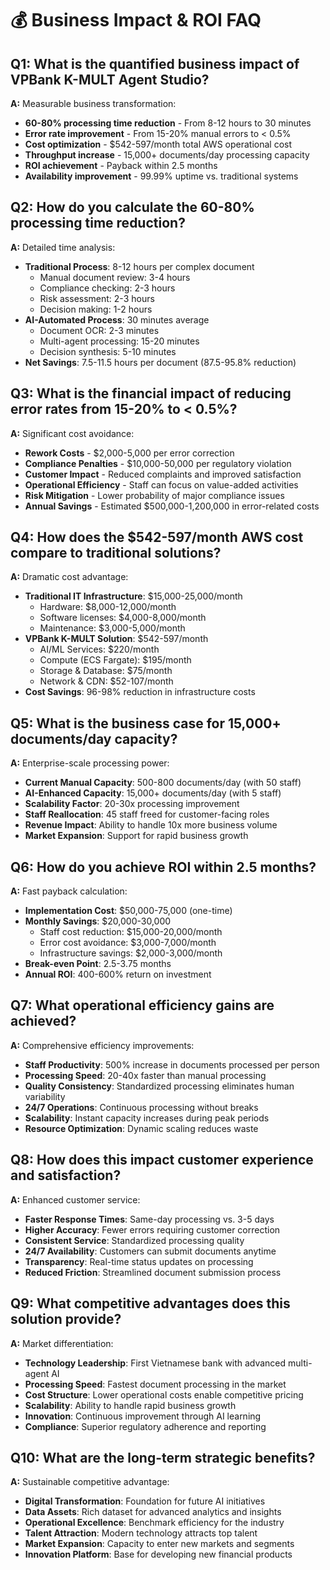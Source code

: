 # 💰 Business Impact & ROI FAQ

## **Q1: What is the quantified business impact of VPBank K-MULT Agent Studio?**
**A:** Measurable business transformation:
- **60-80% processing time reduction** - From 8-12 hours to 30 minutes
- **Error rate improvement** - From 15-20% manual errors to < 0.5%
- **Cost optimization** - $542-597/month total AWS operational cost
- **Throughput increase** - 15,000+ documents/day processing capacity
- **ROI achievement** - Payback within 2.5 months
- **Availability improvement** - 99.99% uptime vs. traditional systems

## **Q2: How do you calculate the 60-80% processing time reduction?**
**A:** Detailed time analysis:
- **Traditional Process**: 8-12 hours per complex document
  - Manual document review: 3-4 hours
  - Compliance checking: 2-3 hours
  - Risk assessment: 2-3 hours
  - Decision making: 1-2 hours
- **AI-Automated Process**: 30 minutes average
  - Document OCR: 2-3 minutes
  - Multi-agent processing: 15-20 minutes
  - Decision synthesis: 5-10 minutes
- **Net Savings**: 7.5-11.5 hours per document (87.5-95.8% reduction)

## **Q3: What is the financial impact of reducing error rates from 15-20% to < 0.5%?**
**A:** Significant cost avoidance:
- **Rework Costs** - $2,000-5,000 per error correction
- **Compliance Penalties** - $10,000-50,000 per regulatory violation
- **Customer Impact** - Reduced complaints and improved satisfaction
- **Operational Efficiency** - Staff can focus on value-added activities
- **Risk Mitigation** - Lower probability of major compliance issues
- **Annual Savings** - Estimated $500,000-1,200,000 in error-related costs

## **Q4: How does the $542-597/month AWS cost compare to traditional solutions?**
**A:** Dramatic cost advantage:
- **Traditional IT Infrastructure**: $15,000-25,000/month
  - Hardware: $8,000-12,000/month
  - Software licenses: $4,000-8,000/month
  - Maintenance: $3,000-5,000/month
- **VPBank K-MULT Solution**: $542-597/month
  - AI/ML Services: $220/month
  - Compute (ECS Fargate): $195/month
  - Storage & Database: $75/month
  - Network & CDN: $52-107/month
- **Cost Savings**: 96-98% reduction in infrastructure costs

## **Q5: What is the business case for 15,000+ documents/day capacity?**
**A:** Enterprise-scale processing power:
- **Current Manual Capacity**: 500-800 documents/day (with 50 staff)
- **AI-Enhanced Capacity**: 15,000+ documents/day (with 5 staff)
- **Scalability Factor**: 20-30x processing improvement
- **Staff Reallocation**: 45 staff freed for customer-facing roles
- **Revenue Impact**: Ability to handle 10x more business volume
- **Market Expansion**: Support for rapid business growth

## **Q6: How do you achieve ROI within 2.5 months?**
**A:** Fast payback calculation:
- **Implementation Cost**: $50,000-75,000 (one-time)
- **Monthly Savings**: $20,000-30,000
  - Staff cost reduction: $15,000-20,000/month
  - Error cost avoidance: $3,000-7,000/month
  - Infrastructure savings: $2,000-3,000/month
- **Break-even Point**: 2.5-3.75 months
- **Annual ROI**: 400-600% return on investment

## **Q7: What operational efficiency gains are achieved?**
**A:** Comprehensive efficiency improvements:
- **Staff Productivity**: 500% increase in documents processed per person
- **Processing Speed**: 20-40x faster than manual processing
- **Quality Consistency**: Standardized processing eliminates human variability
- **24/7 Operations**: Continuous processing without breaks
- **Scalability**: Instant capacity increases during peak periods
- **Resource Optimization**: Dynamic scaling reduces waste

## **Q8: How does this impact customer experience and satisfaction?**
**A:** Enhanced customer service:
- **Faster Response Times**: Same-day processing vs. 3-5 days
- **Higher Accuracy**: Fewer errors requiring customer correction
- **Consistent Service**: Standardized processing quality
- **24/7 Availability**: Customers can submit documents anytime
- **Transparency**: Real-time status updates on processing
- **Reduced Friction**: Streamlined document submission process

## **Q9: What competitive advantages does this solution provide?**
**A:** Market differentiation:
- **Technology Leadership**: First Vietnamese bank with advanced multi-agent AI
- **Processing Speed**: Fastest document processing in the market
- **Cost Structure**: Lower operational costs enable competitive pricing
- **Scalability**: Ability to handle rapid business growth
- **Innovation**: Continuous improvement through AI learning
- **Compliance**: Superior regulatory adherence and reporting

## **Q10: What are the long-term strategic benefits?**
**A:** Sustainable competitive advantage:
- **Digital Transformation**: Foundation for future AI initiatives
- **Data Assets**: Rich dataset for advanced analytics and insights
- **Operational Excellence**: Benchmark efficiency for the industry
- **Talent Attraction**: Modern technology attracts top talent
- **Market Expansion**: Capacity to enter new markets and segments
- **Innovation Platform**: Base for developing new financial products
